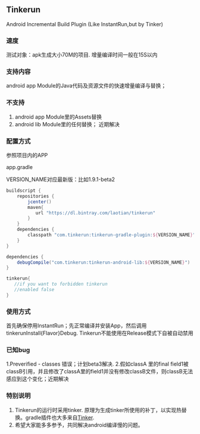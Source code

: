 ## Tinkerun
Android Incremental Build Plugin (Like InstantRun,but by Tinker)

### 速度
测试对象：apk生成大小70M的项目. 增量编译时间一般在15S以内

### 支持内容
android app Module的Java代码及资源文件的快速增量编译与替换；

### 不支持
1. android app Module里的Assets替换
2. android lib Module里的任何替换； 近期解决

### 配置方式
参照项目内的APP

app.gradle  

VERSION_NAME对应最新版：比如1.9.1-beta2

```gradle
buildscript {
    repositories {
        jcenter()
        maven{
           url "https://dl.bintray.com/laotian/tinkerun"
        }
    }
    dependencies {
        classpath "com.tinkerun:tinkerun-gradle-plugin:${VERSION_NAME}"
    }
}

dependencies {
    debugCompile("com.tinkerun:tinkerun-android-lib:${VERSION_NAME}")
}

tinkerun{
   //if you want to forbidden tinkerun
   //enabled false
}

```

### 使用方式
首先确保停用InstantRun；先正常编译并安装App，然后调用tinkerunInstall{Flavor}Debug. Tinkerun不能使用在Release模式下自被自动禁用

### 已知bug
1.Preverified - classes 错误；计划beta3解决.
2.假如classA 里的final field1被classB引用，并且修改了classA里的field1并没有修改classB文件，则classB无法感应到这个变化；近期解决

### 特别说明
1. Tinkerun的运行时采用tinker. 原理为生成tinker所使用的补丁，以实现热替换。gradle插件也大多来自[Tinker](https://github.com/Tencent/tinker).
2. 希望大家能多多参予，共同解决android编译慢的问题。
